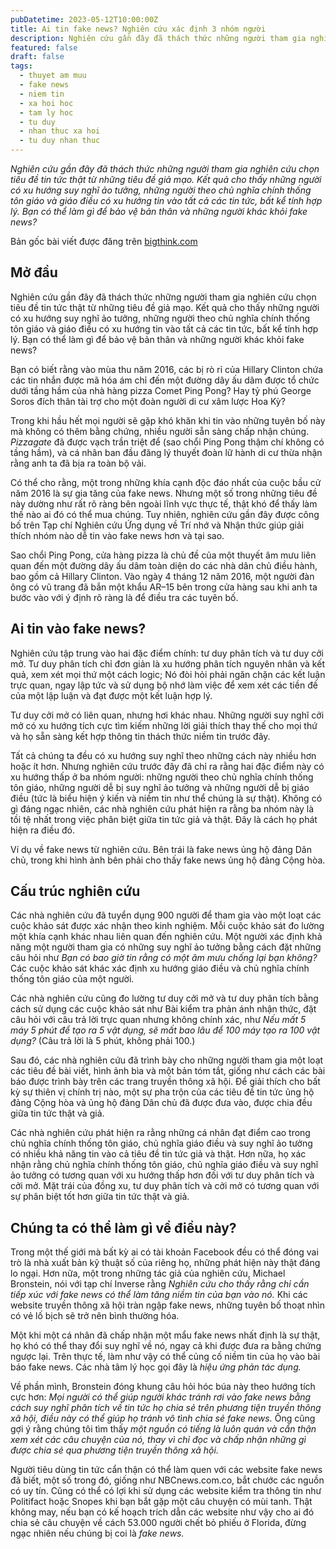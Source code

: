 ```yaml
---
pubDatetime: 2023-05-12T10:00:00Z
title: Ai tin fake news? Nghiên cứu xác định 3 nhóm người
description: Nghiên cứu gần đây đã thách thức những người tham gia nghiên cứu chọn tiêu đề tin tức thật từ những tiêu đề giả mạo. Kết quả cho thấy những người có xu hướng suy nghĩ ảo tưởng.
featured: false
draft: false
tags:
  - thuyet am muu
  - fake news
  - niem tin
  - xa hoi hoc
  - tam ly hoc
  - tu duy
  - nhan thuc xa hoi
  - tu duy nhan thuc
---
```


_Nghiên cứu gần đây đã thách thức những người tham gia nghiên cứu chọn tiêu đề tin tức thật từ những tiêu đề giả mạo. Kết quả cho thấy những người có xu hướng suy nghĩ ảo tưởng, những người theo chủ nghĩa chính thống tôn giáo và giáo điều có xu hướng tin vào tất cả các tin tức, bất kể tính hợp lý. Bạn có thể làm gì để bảo vệ bản thân và những người khác khỏi fake news?_

Bản gốc bài viết được đăng trên [bigthink.com](https://bigthink.com/)

## Mở đầu

Nghiên cứu gần đây đã thách thức những người tham gia nghiên cứu chọn tiêu đề tin tức thật từ những tiêu đề giả mạo. Kết quả cho thấy những người có xu hướng suy nghĩ ảo tưởng, những người theo chủ nghĩa chính thống tôn giáo và giáo điều có xu hướng tin vào tất cả các tin tức, bất kể tính hợp lý. Bạn có thể làm gì để bảo vệ bản thân và những người khác khỏi fake news?

Bạn có biết rằng vào mùa thu năm 2016, các  bị rò rỉ của Hillary Clinton chứa các tin nhắn được mã hóa ám chỉ đến một đường dây ấu dâm được tổ chức dưới tầng hầm của nhà hàng pizza Comet Ping Pong? Hay tỷ phú George Soros đích thân tài trợ cho một đoàn người di cư xâm lược Hoa Kỳ?

Trong khi hầu hết mọi người sẽ gặp khó khăn khi tin vào những tuyên bố này mà không có thêm bằng chứng, nhiều người sẵn sàng chấp nhận chúng. _Pizzagate_ đã được vạch trần triệt để (sao chổi Ping Pong thậm chí không có tầng hầm), và cá nhân ban đầu đăng lý thuyết đoàn lữ hành di cư thừa nhận rằng anh ta đã bịa ra toàn bộ vải.

Có thể cho rằng, một trong những khía cạnh độc đáo nhất của cuộc bầu cử năm 2016 là sự gia tăng của fake news. Nhưng một số trong những tiêu đề này dường như rất rõ ràng bên ngoài lĩnh vực thực tế, thật khó để thấy làm thế nào ai đó có thể mua chúng. Tuy nhiên, nghiên cứu gần đây được công bố trên Tạp chí Nghiên cứu Ứng dụng về Trí nhớ và Nhận thức giúp giải thích nhóm nào dễ tin vào fake news hơn và tại sao.

Sao chổi Ping Pong, cửa hàng pizza là chủ đề của một thuyết âm mưu liên quan đến một đường dây ấu dâm toàn diện do các nhà dân chủ điều hành, bao gồm cả Hillary Clinton. Vào ngày 4 tháng 12 năm 2016, một người đàn ông có vũ trang đã bắn một khẩu AR–15 bên trong cửa hàng sau khi anh ta bước vào với ý định rõ ràng là để điều tra các tuyên bố.

## Ai tin vào fake news?

Nghiên cứu tập trung vào hai đặc điểm chính: tư duy phân tích và tư duy cởi mở. Tư duy phân tích chỉ đơn giản là xu hướng phân tích nguyên nhân và kết quả, xem xét mọi thứ một cách logic; Nó đòi hỏi phải ngăn chặn các kết luận trực quan, ngay lập tức và sử dụng bộ nhớ làm việc để xem xét các tiền đề của một lập luận và đạt được một kết luận hợp lý.

Tư duy cởi mở có liên quan, nhưng hơi khác nhau. Những người suy nghĩ cởi mở có xu hướng tích cực tìm kiếm những lời giải thích thay thế cho mọi thứ và họ sẵn sàng kết hợp thông tin thách thức niềm tin trước đây.

Tất cả chúng ta đều có xu hướng suy nghĩ theo những cách này nhiều hơn hoặc ít hơn. Nhưng nghiên cứu trước đây đã chỉ ra rằng hai đặc điểm này có xu hướng thấp ở ba nhóm người: những người theo chủ nghĩa chính thống tôn giáo, những người dễ bị suy nghĩ ảo tưởng và những người dễ bị giáo điều (tức là biểu hiện ý kiến và niềm tin như thể chúng là sự thật). Không có gì đáng ngạc nhiên, các nhà nghiên cứu phát hiện ra rằng ba nhóm này là tồi tệ nhất trong việc phân biệt giữa tin tức giả và thật. Đây là cách họ phát hiện ra điều đó.

Ví dụ về fake news từ nghiên cứu. Bên trái là fake news ủng hộ đảng Dân chủ, trong khi hình ảnh bên phải cho thấy fake news ủng hộ đảng Cộng hòa.

## Cấu trúc nghiên cứu

Các nhà nghiên cứu đã tuyển dụng 900 người để tham gia vào một loạt các cuộc khảo sát được xác nhận theo kinh nghiệm. Mỗi cuộc khảo sát đo lường một khía cạnh khác nhau liên quan đến nghiên cứu. Một người xác định khả năng một người tham gia có những suy nghĩ ảo tưởng bằng cách đặt những câu hỏi như _Bạn có bao giờ tin rằng có một âm mưu chống lại bạn không?_ Các cuộc khảo sát khác xác định xu hướng giáo điều và chủ nghĩa chính thống tôn giáo của một người.

Các nhà nghiên cứu cũng đo lường tư duy cởi mở và tư duy phân tích bằng cách sử dụng các cuộc khảo sát như Bài kiểm tra phản ánh nhận thức, đặt câu hỏi với câu trả lời trực quan nhưng không chính xác, như _Nếu mất 5 máy 5 phút để tạo ra 5 vật dụng, sẽ mất bao lâu để 100 máy tạo ra 100 vật dụng?_ (Câu trả lời là 5 phút, không phải 100.)

Sau đó, các nhà nghiên cứu đã trình bày cho những người tham gia một loạt các tiêu đề bài viết, hình ảnh bìa và một bản tóm tắt, giống như cách các bài báo được trình bày trên các trang truyền thông xã hội. Để giải thích cho bất kỳ sự thiên vị chính trị nào, một sự pha trộn của các tiêu đề tin tức ủng hộ đảng Cộng hòa và ủng hộ đảng Dân chủ đã được đưa vào, được chia đều giữa tin tức thật và giả.

Các nhà nghiên cứu phát hiện ra rằng những cá nhân đạt điểm cao trong chủ nghĩa chính thống tôn giáo, chủ nghĩa giáo điều và suy nghĩ ảo tưởng có nhiều khả năng tin vào cả tiêu đề tin tức giả và thật. Hơn nữa, họ xác nhận rằng chủ nghĩa chính thống tôn giáo, chủ nghĩa giáo điều và suy nghĩ ảo tưởng có tương quan với xu hướng thấp hơn đối với tư duy phân tích và cởi mở. Mặt trái của đồng xu, tư duy phân tích và cởi mở có tương quan với sự phân biệt tốt hơn giữa tin tức thật và giả.

## Chúng ta có thể làm gì về điều này?

Trong một thế giới mà bất kỳ ai có tài khoản Facebook đều có thể đóng vai trò là nhà xuất bản kỹ thuật số của riêng họ, những phát hiện này thật đáng lo ngại. Hơn nữa, một trong những tác giả của nghiên cứu, Michael Bronstein, nói với tạp chí Inverse rằng _Nghiên cứu cho thấy rằng chỉ cần tiếp xúc với fake news có thể làm tăng niềm tin của bạn vào nó._ Khi các website truyền thông xã hội tràn ngập fake news, những tuyên bố thoạt nhìn có vẻ lố bịch sẽ trở nên bình thường hóa.

Một khi một cá nhân đã chấp nhận một mẩu fake news nhất định là sự thật, họ khó có thể thay đổi suy nghĩ về nó, ngay cả khi được đưa ra bằng chứng ngược lại. Trên thực tế, làm như vậy có thể củng cố niềm tin của họ vào bài báo fake news. Các nhà tâm lý học gọi đây là _hiệu ứng phản tác dụng._

Về phần mình, Bronstein đóng khung câu hỏi hóc búa này theo hướng tích cực hơn: _Mọi người có thể giúp người khác tránh rơi vào fake news bằng cách suy nghĩ phân tích về tin tức họ chia sẻ trên phương tiện truyền thông xã hội, điều này có thể giúp họ tránh vô tình chia sẻ fake news._ Ông cũng gợi ý rằng chúng tôi tìm thấy _một nguồn có tiếng là luôn quán và cẩn thận xem xét các câu chuyện của nó, thay vì chỉ đọc và chấp nhận những gì được chia sẻ qua phương tiện truyền thông xã hội._

Người tiêu dùng tin tức cẩn thận có thể làm quen với các website fake news đã biết, một số trong đó, giống như NBCnews.com.co, bắt chước các nguồn có uy tín. Cũng có thể có lợi khi sử dụng các website kiểm tra thông tin như Politifact hoặc Snopes khi bạn bắt gặp một câu chuyện có mùi tanh. Thật không may, nếu bạn có kế hoạch trích dẫn các website như vậy cho ai đó chia sẻ câu chuyện về cách 53.000 người chết bỏ phiếu ở Florida, đừng ngạc nhiên nếu chúng bị coi là _fake news._